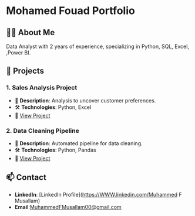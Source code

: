 # Mohamed Fouad Portfolio

## 🧑‍💼 About Me
Data Analyst with 2 years of experience, specializing in Python, SQL, Excel, ,Power BI.

## 📂 Projects

### 1. Sales Analysis Project
- 📄 **Description**: Analysis to uncover customer preferences.
- 🛠️ **Technologies**: Python, Excel
- 🔗 [View Project](https://github.com/username/sales-analysis)

### 2. Data Cleaning Pipeline
- 📄 **Description**: Automated pipeline for data cleaning.
- 🛠️ **Technologies**: Python, Pandas
- 🔗 [View Project](https://github.com/username/data-cleaning-pipeline)

## 📫 Contact
- **LinkedIn**: [LinkedIn Profile](https://WWW.linkedin.com/Muhammed F Musallam)
- **Email**:MuhammedFMusallam00@gmail.com
